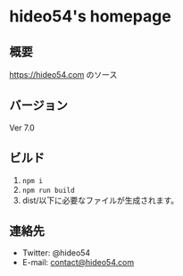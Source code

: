 # hideo54's homepage

## 概要

https://hideo54.com のソース

## バージョン

Ver 7.0

## ビルド

1. `npm i`
2. `npm run build`
3. dist/以下に必要なファイルが生成されます。

## 連絡先

* Twitter: @hideo54
* E-mail: contact@hideo54.com
